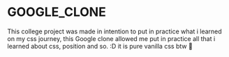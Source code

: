 # GOOGLE_CLONE
This college project was made in intention to put in practice what i learned on my css journey, this Google clone allowed me put in practice all that i learned about css, position and so. :D it is pure vanilla css btw 👀
